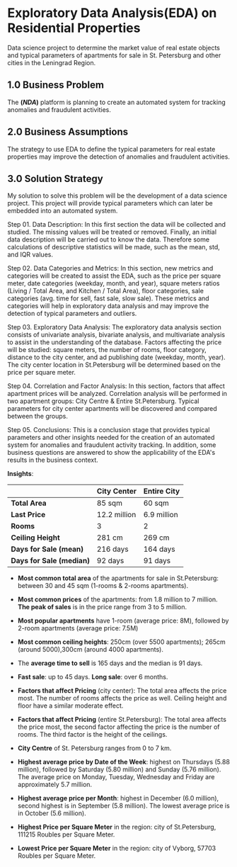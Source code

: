 # Exploratory Data Analysis(EDA) on Residential Properties

Data science project to determine the market value of real estate objects and typical parameters of apartments for sale in St. Petersburg and other cities in the Leningrad Region.

## 1.0 Business Problem

The **(*NDA*)** platform is planning to create an automated system for tracking anomalies and fraudulent activities. 

## 2.0 Business Assumptions
The strategy to use EDA to define the typical parameters for real estate properties may improve the detection of anomalies and fraudulent activities.

## 3.0 Solution Strategy

My solution to solve this problem will be the development of a data science project. This project will provide typical parameters which can later be embedded into an automated system.

Step 01. Data Description: In this first section the data will be collected and studied. The missing values will be treated or removed. Finally, an initial data description will be carried out to know the data. Therefore some calculations of descriptive statistics will be made, such as the mean, std, and IQR values.

Step 02. Data Categories and Metrics: In this section, new metrics and categories will be created to assist the EDA, such as the price per square meter, date categories (weekday, month, and year), square meters ratios (Living / Total Area, and Kitchen / Total Area), floor categories, sale categories (avg. time for sell, fast sale, slow sale). These metrics and categories will help in exploratory data analysis and may improve the detection of typical parameters and outliers.

Step 03. Exploratory Data Analysis: The exploratory data analysis section consists of univariate analysis, bivariate analysis, and multivariate analysis to assist in the understanding of the database. Factors affecting the price will be studied: square meters, the number of rooms, floor category, distance to the city center, and ad publishing date (weekday, month, year). The city center location in St.Petersburg will be determined based on the price per square meter.

Step 04. Correlation and Factor Analysis: In this section, factors that affect apartment prices will be analyzed. Correlation analysis will be performed in two apartment groups: City Centre & Entire St.Petersburg. Typical parameters for city center apartments will be discovered and compared between the groups.

Step 05. Conclusions: This is a conclusion stage that provides typical parameters and other insights needed for the creation of an automated system for anomalies and fraudulent activity tracking. In addition, some business questions are answered to show the applicability of the EDA's results in the business context.

**Insights**:

|              | **City Center** | **Entire City** |
|--------------------|-----------------|-----------------|
| **Total Area**     | 85 sqm          | 60 sqm          |
| **Last Price**     | 12.2 million    | 6.9 million     |
| **Rooms**          | 3               | 2               |
| **Ceiling Height** | 281 cm          | 269 cm          |
| **Days for Sale (mean)**  | 216 days             | 164 days             |
| **Days for Sale (median)**  | 92 days             | 91 days             |

* **Most common total area** of the apartments for sale in St.Petersburg: between 30 and 45 sqm (1-rooms & 2-rooms apartments).

* **Most common prices** of the apartments: from 1.8 million to 7 million. **The peak of sales** is in the price range from 3 to 5 million.

* **Most popular apartments** have 1-room (average price: 8М), followed by 2-room apartments (average price: 7.5М)

* **Most common ceiling heights**: 250cm (over 5500 apartments); 265cm (around 5000),300cm (around 4000 apartments).

* The **average time to sell** is 165 days and the median is 91 days.

* **Fast sale**: up to 45 days. **Long sale**: over 6 months.

* **Factors that affect Pricing** (city center): The total area affects the price most. The number of rooms affects the price as well. Ceiling height and floor have a similar moderate effect.

* **Factors that affect Pricing** (entire St.Petersburg): The total area affects the price most, the second factor affecting the price is the number of rooms. The third factor is the height of the ceilings.

* **City Centre** of St. Petersburg ranges from 0 to 7 km.

* **Highest average price by Date of the Week**: highest on Thursdays (5.88 million), followed by Saturday (5.80 million) and Sunday (5.76 million). The average price on Monday, Tuesday, Wednesday and Friday are approximately 5.7 million.

* **Highest average price per Month**: highest in December (6.0 million), second highest is in September (5.8 million). The lowest average price is in October (5.6 million).

* **Highest Price per Square Meter** in the region: city of St.Petersburg, 111215 Roubles per Square Meter.
* **Lowest Price per Square Meter** in the region: city of Vyborg, 57703 Roubles per Square Meter.
